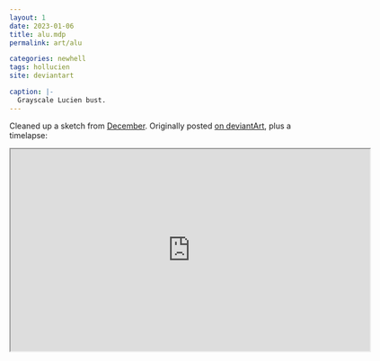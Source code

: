 ```yaml
---
layout: 1
date: 2023-01-06
title: alu.mdp
permalink: art/alu

categories: newhell
tags: hollucien
site: deviantart

caption: |-
  Grayscale Lucien bust.
---
```

Cleaned up a sketch from [December](2022-12-roundup). Originally posted [on deviantArt](https://www.deviantart.com/a-flyleaf/art/alu-mdp-944127866), plus a timelapse:

<iframe src="https://www.youtube-nocookie.com/embed/JhFpEZ_0dKs?modestbranding=1&amp;rel=0" width="640" height="360"></iframe>